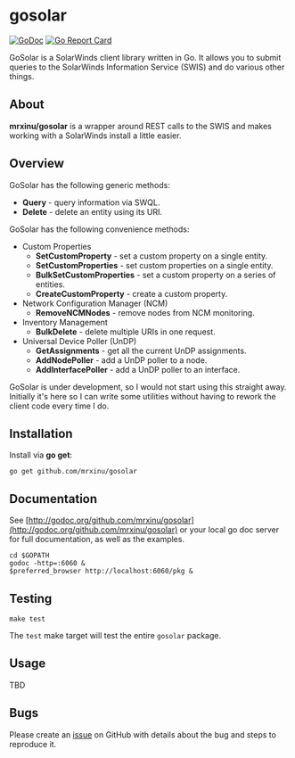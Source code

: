 # gosolar

[![GoDoc](https://godoc.org/github.com/mrxinu/gosolar?status.png)](http://godoc.org/github.com/mrxinu/gosolar) [![Go Report Card](https://goreportcard.com/badge/github.com/mrxinu/gosolar)](https://goreportcard.com/report/github.com/mrxinu/gosolar)

GoSolar is a SolarWinds client library written in Go. It allows you
to submit queries to the SolarWinds Information Service (SWIS) and
do various other things.

## About

**mrxinu/gosolar** is a wrapper around REST calls to the SWIS and makes
working with a SolarWinds install a little easier.

## Overview

GoSolar has the following generic methods:

* **Query** - query information via SWQL.
* **Delete** - delete an entity using its URI.

GoSolar has the following convenience methods:

- Custom Properties
  - **SetCustomProperty** - set a custom property on a single entity.
  - **SetCustomProperties** - set custom properties on a single entity.
  - **BulkSetCustomProperties** - set a custom property on a series of entities.
  - **CreateCustomProperty** - create a custom property.
- Network Configuration Manager (NCM)
  - **RemoveNCMNodes** - remove nodes from NCM monitoring.
- Inventory Management
  - **BulkDelete** - delete multiple URIs in one request.
- Universal Device Poller (UnDP)
  - **GetAssignments** - get all the current UnDP assignments.
  - **AddNodePoller** - add a UnDP poller to a node.
  - **AddInterfacePoller** - add a UnDP poller to an interface. 

GoSolar is under development, so I would not start using this straight
away. Initially it's here so I can write some utilities without having
to rework the client code every time I do.

## Installation

Install via **go get**:

```shell
go get github.com/mrxinu/gosolar
```

## Documentation

See [http://godoc.org/github.com/mrxinu/gosolar](http://godoc.org/github.com/mrxinu/gosolar) or your local go doc
server for full documentation, as well as the examples.

```shell
cd $GOPATH
godoc -http=:6060 &
$preferred_browser http://localhost:6060/pkg &
```

## Testing

```
make test
```

The `test` make target will test the entire `gosolar` package.

## Usage

TBD

## Bugs

Please create an [issue](https://github.com/mrxinu/gosolar/issues) on
GitHub with details about the bug and steps to reproduce it.
